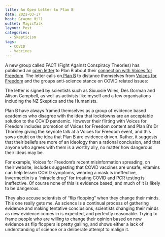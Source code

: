 ```yaml
---
title: An Open Letter to Plan B
date: 2021-03-17
host: Graeme Hill
outlet: MagicTalk
layout: Post
categories:
  - Skepticism
tags:
  - COVID
  - Vaccines
---
```


A new group called FACT (Fight Against Conspiracy Theories) has published an [open letter](https://drive.google.com/file/d/1yQg8AILerY5FWUHkbZ5NgTUx2sgEgQNr/view) to Plan B about their [connection with Voices for Freedom](https://www.stuff.co.nz/national/health/coronavirus/124552930/antilockdown-group-of-academics-criticised-for-promoting-conspiracy-theorists). The letter calls on[ Plan B](https://www.covidplanb.co.nz/) to distance themselves from [Voices for Freedom](https://voicesforfreedom.co.nz/) and the groups anti-science stance on COVID related issues:

<!-- more -->

The letter is signed by scientists such as Siouxsie Wiles, Des Gorman and Alison Campbell, as well as activists like myself and a few organisations including the NZ Skeptics and the Humanists.

Plan B have always framed themselves as a group of evidence based academics who disagree with the idea that lockdowns are an acceptable solution to the COVID pandemic. However their flirting with Voices for Freedom includes promotion of Voices for Freedom content and Plan B’s Dr Thornley giving the keynote talk at a Voices for Freedom event, and this sows doubt on the idea that Plan B are evidence driven. Rather, it suggests that their beliefs are more of an ideology than a rational conclusion, and that anyone who agrees with them is a worthy ally, no matter how dangerous their ideas may be.

For example, Voices for Freedom’s recent misinformation spreading, on their website, includes suggesting that COVID vaccines are unsafe, vitamins can help lessen COVID symptoms, wearing a mask is ineffective, Invermectin is a “miracle drug” for treating COVID and PCR testing is ineffective. Of course none of this is evidence based, and much of it is likely to be dangerous.

They also accuse scientists of “flip flopping” when they change their minds. This one really gets me. As science is a continual process of gathering evidence and making tentative conclusions, scientists changing their minds as new evidence comes in is expected, and perfectly reasonable. Trying to frame people who are willing to change their opinion based on new evidence as flip floppers is pretty galling, and shows either a lack of understanding of science or a deliberate attempt to malign it.
